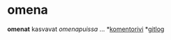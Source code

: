 # omena
**omenat** kasvavat *omenapuissa* ...
*[komentorivi](https://github.com/014695951/otm-harjoitustyo/blob/master/laskarit/viikko1/komentorivi.txt)
*[gitlog](https://github.com/014695951/otm-harjoitustyo/blob/master/laskarit/viikko1/gitlog.txt)
